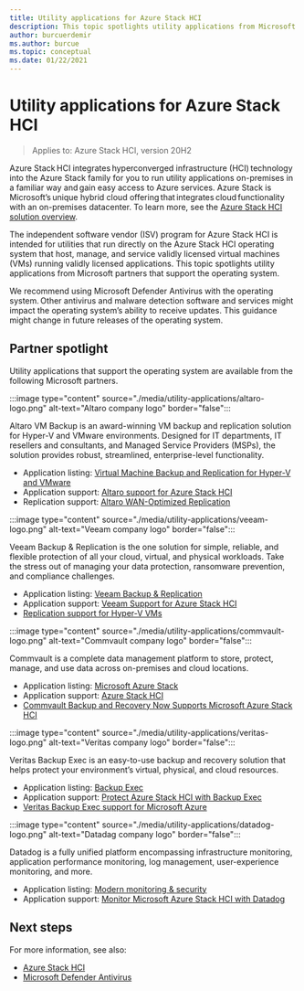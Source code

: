 ```yaml
---
title: Utility applications for Azure Stack HCI
description: This topic spotlights utility applications from Microsoft partners that support the Azure Stack HCI operating system.
author: burcuerdemir
ms.author: burcue
ms.topic: conceptual
ms.date: 01/22/2021
---
```


# Utility applications for Azure Stack HCI

>Applies to: Azure Stack HCI, version 20H2

Azure Stack HCI integrates hyperconverged infrastructure (HCI) technology into the Azure Stack family for you to run utility applications on-premises in a familiar way and gain easy access to Azure services. Azure Stack is Microsoft’s unique hybrid cloud offering that integrates cloud functionality with an on-premises datacenter. To learn more, see the [Azure Stack HCI solution overview](../overview.md).

The independent software vendor (ISV) program for Azure Stack HCI is intended for utilities that run directly on the Azure Stack HCI operating system that host, manage, and service validly licensed virtual machines (VMs) running validly licensed applications. This topic spotlights utility applications from Microsoft partners that support the operating system.

We recommend using Microsoft Defender Antivirus with the operating system. Other antivirus and malware detection software and services might impact the operating system’s ability to receive updates. This guidance might change in future releases of the operating system.

## Partner spotlight
Utility applications that support the operating system are available from the following Microsoft partners.

:::image type="content" source="./media/utility-applications/altaro-logo.png" alt-text="Altaro company logo" border="false":::

Altaro VM Backup is an award-winning VM backup and replication solution for Hyper-V and VMware environments. Designed for IT departments, IT resellers and consultants, and Managed Service Providers (MSPs), the solution provides robust, streamlined, enterprise-level functionality.

- Application listing: [Virtual Machine Backup and Replication for Hyper-V and VMware](https://www.altaro.com/vm-backup/)
- Application support: [Altaro support for Azure Stack HCI](https://www.altaro.com/news/single/News-Altaro-applies-its-expertise-in-Hyper-V-backup-to-support-Microsoft.php)
- Replication support: [Altaro WAN-Optimized Replication](https://www.altaro.com/vm-backup/wan-optimized-replication.php)

:::image type="content" source="./media/utility-applications/veeam-logo.png" alt-text="Veeam company logo" border="false":::

Veeam Backup & Replication is the one solution for simple, reliable, and flexible protection of all your cloud, virtual, and physical workloads. Take the stress out of managing your data protection, ransomware prevention, and compliance challenges.

- Application listing: [Veeam Backup & Replication](https://www.veeam.com/vm-backup-recovery-replication-software.html)
- Application support: [Veeam Support for Azure Stack HCI](https://www.veeam.com/kb4047)
- [Replication support for Hyper-V VMs](https://www.veeam.com/vm-advanced-replication.html?ad=in-text-link)

:::image type="content" source="./media/utility-applications/commvault-logo.png" alt-text="Commvault company logo" border="false":::

Commvault is a complete data management platform to store, protect, manage, and use data across on-premises and cloud locations.

- Application listing: [Microsoft Azure Stack](https://www.commvault.com/supported-technologies/microsoft/azurestack)
- Application support: [Azure Stack HCI](https://documentation.commvault.com/11.21/essential/132799_microsoft_azure_stack_hci.html)
- [Commvault Backup and Recovery Now Supports Microsoft Azure Stack HCI](https://www.commvault.com/blogs/commvault-backup-and-recovery-now-supports-microsoft-azure-stack-hci)

:::image type="content" source="./media/utility-applications/veritas-logo.png" alt-text="Veritas company logo" border="false":::

Veritas Backup Exec is an easy-to-use backup and recovery solution that helps protect your environment’s  virtual, physical, and cloud resources.

- Application listing: [Backup Exec](https://www.veritas.com/protection/backup-exec)
- Application support: [Protect Azure Stack HCI with Backup Exec](https://www.veritas.com/support/en_US/article.100048860)
- [Veritas Backup Exec support for Microsoft Azure](https://www.veritas.com/protection/backup-exec/azure)

:::image type="content" source="./media/utility-applications/datadog-logo.png" alt-text="Datadag company logo" border="false":::

Datadog is a fully unified platform encompassing infrastructure monitoring, application performance monitoring, log management, user-experience monitoring, and more.

- Application listing: [Modern monitoring & security](https://www.datadoghq.com/)
- Application support: [Monitor Microsoft Azure Stack HCI with Datadog](https://www.datadoghq.com/blog/monitor-azure-stack-hci-datadog)

## Next steps
For more information, see also:
- [Azure Stack HCI](https://azure.microsoft.com/products/azure-stack/hci/)
- [Microsoft Defender Antivirus](/windows/security/threat-protection/microsoft-defender-antivirus/microsoft-defender-antivirus-in-windows-10)